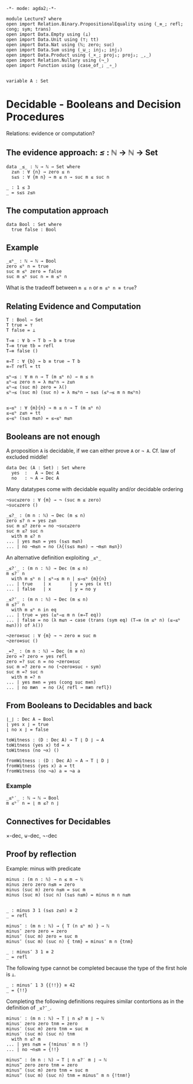 	-*- mode: agda2;-*-

```
module Lecture7 where
open import Relation.Binary.PropositionalEquality using (_≡_; refl; cong; sym; trans)
open import Data.Empty using (⊥)
open import Data.Unit using (⊤; tt)
open import Data.Nat using (ℕ; zero; suc)
open import Data.Sum using (_⊎_; inj₁; inj₂)
open import Data.Product using (_×_; proj₁; proj₂; _,_)
open import Relation.Nullary using (¬_)
open import Function using (case_of_; _∘_)


variable A : Set
```

# Decidable - Booleans and Decision Procedures

Relations: evidence or computation?

## The evidence approach: _≤_ : ℕ → ℕ → Set
```
data _≤_ : ℕ → ℕ → Set where
  z≤n : ∀ {n} → zero ≤ n
  s≤s : ∀ {m n} → m ≤ n → suc m ≤ suc n

_ : 1 ≤ 3
_ = s≤s z≤n
```

## The computation approach

```
data Bool : Set where
  true false : Bool
```

## Example
```
_≤ᵇ_ : ℕ → ℕ → Bool
zero ≤ᵇ n = true
suc m ≤ᵇ zero = false
suc m ≤ᵇ suc n = m ≤ᵇ n
```

What is the tradeoff between `m ≤ n` or `m ≤ᵇ n ≡ true`?

## Relating Evidence and Computation

```
T : Bool → Set
T true = ⊤
T false = ⊥

T⇒≡ : ∀ b → T b → b ≡ true
T⇒≡ true tb = refl
T⇒≡ false ()

≡⇒T : ∀ {b} → b ≡ true → T b
≡⇒T refl = tt

≤ᵇ⇒≤ : ∀ m n → T (m ≤ᵇ n) → m ≤ n
≤ᵇ⇒≤ zero n = λ m≤ᵇn → z≤n
≤ᵇ⇒≤ (suc m) zero = λ()
≤ᵇ⇒≤ (suc m) (suc n) = λ m≤ᵇn → s≤s (≤ᵇ⇒≤ m n m≤ᵇn)


≤⇒≤ᵇ : ∀ {m}{n} → m ≤ n → T (m ≤ᵇ n)
≤⇒≤ᵇ z≤n = tt
≤⇒≤ᵇ (s≤s m≤n) = ≤⇒≤ᵇ m≤n
```

## Booleans are not enough

A proposition `A` is decidable, if we can either prove `A` or `¬ A`.
Cf. law of excluded middle!

```
data Dec (A : Set) : Set where
  yes  :   A → Dec A
  no   : ¬ A → Dec A
```

Many datatypes come with decidable equality and/or decidable ordering

```
¬suc≤zero : ∀ {m} → ¬ (suc m ≤ zero)
¬suc≤zero ()

_≤?_ : (m n : ℕ) → Dec (m ≤ n)
zero ≤? n = yes z≤n
suc m ≤? zero = no ¬suc≤zero
suc m ≤? suc n
  with m ≤? n
... | yes m≤n = yes (s≤s m≤n)
... | no ¬m≤n = no (λ{(s≤s m≤n) → ¬m≤n m≤n})
```

An alternative definition exploiting `_≤ᵇ_`

```
_≤?′_ : (m n : ℕ) → Dec (m ≤ n)
m ≤?′ n
  with m ≤ᵇ n | ≤ᵇ⇒≤ m n | ≤⇒≤ᵇ {m}{n}
... | true    | x       | y = yes (x tt)
... | false   | x       | y = no y

_≤?″_ : (m n : ℕ) → Dec (m ≤ n)
m ≤?″ n
  with m ≤ᵇ n in eq
... | true = yes (≤ᵇ⇒≤ m n (≡⇒T eq))
... | false = no (λ m≤n → case (trans (sym eq) (T⇒≡ (m ≤ᵇ n) (≤⇒≤ᵇ m≤n))) of λ())
```

```
¬zero≡suc : ∀ {m} → ¬ zero ≡ suc m
¬zero≡suc ()

_=?_ : (m n : ℕ) → Dec (m ≡ n)
zero =? zero = yes refl
zero =? suc n = no ¬zero≡suc
suc m =? zero = no (¬zero≡suc ∘ sym)
suc m =? suc n
  with m =? n
... | yes m≡n = yes (cong suc m≡n)
... | no m≢n  = no (λ{ refl → m≢n refl})
```

## From Booleans to Decidables and back

```
⌊_⌋ : Dec A → Bool
⌊ yes x ⌋ = true
⌊ no x ⌋ = false

toWitness : (D : Dec A) → T ⌊ D ⌋ → A
toWitness (yes x) td = x
toWitness (no ¬x) ()

fromWitness : (D : Dec A) → A → T ⌊ D ⌋
fromWitness (yes x) a = tt
fromWitness (no ¬a) a = ¬a a
```

### Example

```
_≤ᵇ′_ : ℕ → ℕ → Bool
m ≤ᵇ′ n = ⌊ m ≤? n ⌋
```

## Connectives for Decidables

×-dec, ⊎-dec, ¬-dec

## Proof by reflection

Example: minus with predicate

```
minus : (m n : ℕ) → n ≤ m → ℕ
minus zero zero n≤m = zero
minus (suc m) zero n≤m = suc m
minus (suc m) (suc n) (s≤s n≤m) = minus m n n≤m


_ : minus 3 1 (s≤s z≤n) ≡ 2
_ = refl

minus″ : (m n : ℕ) → { T (n ≤ᵇ m) } → ℕ
minus″ zero zero = zero
minus″ (suc m) zero = suc m
minus″ (suc m) (suc n) { tnm} = minus″ m n {tnm}

_ : minus″ 3 1 ≡ 2
_ = refl
```
The following type cannot be completed because the type of the first hole is `⊥`.
```
_ : minus″ 1 3 {{!!}} ≡ 42
_ = {!!}
```

Completing the following definitions requires similar contortions as in the definition
of `_≤?″_`.
```
minus′ : (m n : ℕ) → T ⌊ n ≤? m ⌋ → ℕ
minus′ zero zero tnm = zero
minus′ (suc m) zero tnm = suc m
minus′ (suc m) (suc n) tnm
  with n ≤? m
... | yes n≤m = {!minus′ m n !}
... | no ¬n≤m = {!!}

minus‴ : (m n : ℕ) → T ⌊ n ≤?′ m ⌋ → ℕ
minus‴ zero zero tnm = zero
minus‴ (suc m) zero tnm = suc m
minus‴ (suc m) (suc n) tnm = minus‴ m n {!tnm!}
```


